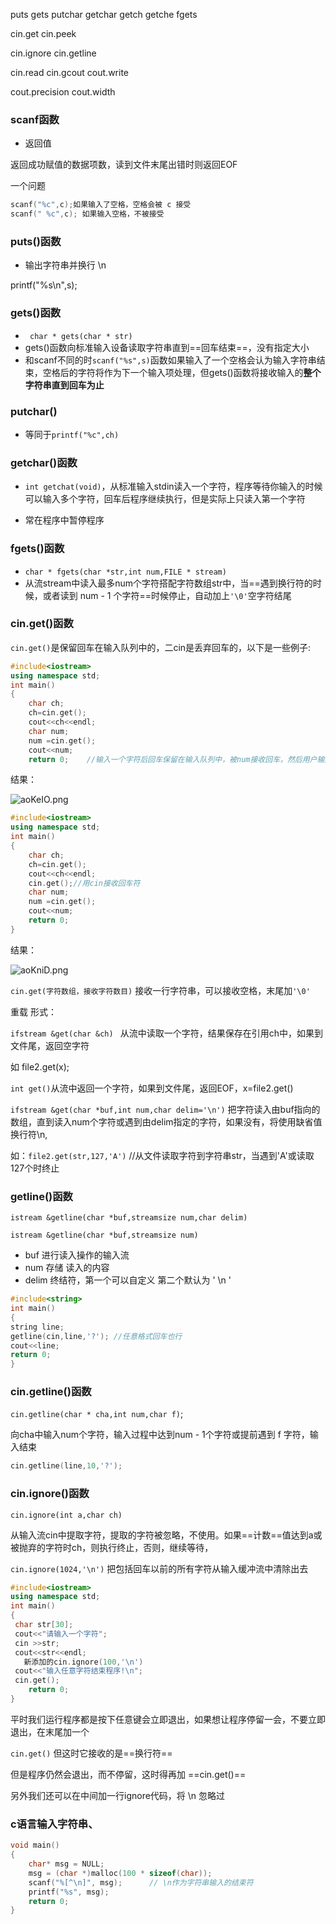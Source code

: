 puts gets  putchar getchar   getch  getche  fgets   

cin.get  cin.peek

cin.ignore  cin.getline

cin.read  cin.gcout  cout.write

cout.precision  cout.width

### scanf函数

- 返回值

返回成功赋值的数据项数，读到文件末尾出错时则返回EOF

一个问题 

```c++
scanf("%c",c);如果输入了空格，空格会被 c 接受
scanf(" %c",c); 如果输入空格，不被接受

```

### puts()函数

- 输出字符串并换行 \n

printf("%s\n",s);

### gets()函数

- ` char * gets(char * str)`
- gets()函数向标准输入设备读取字符串直到==回车结束==，没有指定大小
- 和scanf不同的时`scanf("%s",s)`函数如果输入了一个空格会认为输入字符串结束，空格后的字符将作为下一个输入项处理，但gets()函数将接收输入的**整个字符串直到回车为止**

### putchar()

- 等同于`printf("%c",ch)`

### getchar()函数

- `int getchat(void)`，从标准输入stdin读入一个字符，程序等待你输入的时候可以输入多个字符，回车后程序继续执行，但是实际上只读入第一个字符

- 常在程序中暂停程序

### fgets()函数

- `char * fgets(char *str,int num,FILE * stream)`
- 从流stream中读入最多num个字符搭配字符数组str中，当==遇到换行符的时候，或者读到 num - 1 个字符==时候停止，自动加上`'\0'`空字符结尾

### cin.get()函数

`cin.get()`是保留回车在输入队列中的，二cin是丢弃回车的，以下是一些例子:

```c++
#include<iostream>
using namespace std;
int main()
{
	char ch;
	ch=cin.get();
	cout<<ch<<endl;
	char num;
	num =cin.get();
	cout<<num;
	return 0;    //输入一个字符后回车保留在输入队列中，被num接收回车，然后用户输入回车，所以结果会有两个回车
```

结果：

<img src="https://s1.ax1x.com/2020/08/09/aoKeIO.png" alt="aoKeIO.png" border="0" />

```c++
#include<iostream>
using namespace std;
int main()
{
	char ch;
	ch=cin.get();
	cout<<ch<<endl;
	cin.get();//用cin接收回车符
	char num;
	num =cin.get();
	cout<<num;
	return 0; 
}
```

结果：

<img src="https://s1.ax1x.com/2020/08/09/aoKniD.png" alt="aoKniD.png" border="0" />



`cin.get(字符数组，接收字符数目)` 接收一行字符串，可以接收空格，末尾加`'\0'`

重载 形式：

`ifstream &get(char &ch) `  从流中读取一个字符，结果保存在引用ch中，如果到文件尾，返回空字符

如 file2.get(x);

`int get()`从流中返回一个字符，如果到文件尾，返回EOF，x=file2.get()

`ifstream &get(char *buf,int num,char delim='\n')`  把字符读入由buf指向的数组，直到读入num个字符或遇到由delim指定的字符，如果没有，将使用缺省值换行符\n,

如：`file2.get(str,127,'A')` //从文件读取字符到字符串str，当遇到'A'或读取127个时终止

### getline()函数

`istream &getline(char *buf,streamsize num,char delim)`

`istream &getline(char *buf,streamsize num)`

- buf  进行读入操作的输入流
- num  存储 读入的内容
- delim    终结符，第一个可以自定义   第二个默认为 ' \n '

```c++
#include<string>
int main()
{
string line;
getline(cin,line,'?'); //任意格式回车也行
cout<<line;
return 0;
}
```

### cin.getline()函数

`cin.getline(char * cha,int num,char f)`;

向cha中输入num个字符，输入过程中达到num - 1个字符或提前遇到 f 字符，输入结束

```c++
cin.getline(line,10,'?');
```

### cin.ignore()函数

`cin.ignore(int a,char ch)`

从输入流cin中提取字符，提取的字符被忽略，不使用。如果==计数==值达到a或被抛弃的字符时ch，则执行终止，否则，继续等待，

`cin.ignore(1024,'\n')` 把包括回车以前的所有字符从输入缓冲流中清除出去

```c++
#include<iostream>
using namespace std;
int main()
{
 char str[30];
 cout<<"请输入一个字符";
 cin >>str;
 cout<<str<<endl;
   新添加的cin.ignore(100,'\n')
 cout<<"输入任意字符结束程序!\n";
 cin.get();
    return 0;
}
```



平时我们运行程序都是按下任意键会立即退出，如果想让程序停留一会，不要立即退出，在末尾加一个

`cin.get()` 但这时它接收的是==换行符==

但是程序仍然会退出，而不停留，这时得再加 ==cin.get()==

另外我们还可以在中间加一行ignore代码，将  \n  忽略过

### c语言输入字符串、

```c
void main() 
{ 
    char* msg = NULL;
    msg = (char *)malloc(100 * sizeof(char));
    scanf("%[^\n]", msg);      // \n作为字符串输入的结束符
    printf("%s", msg);
    return 0;
} 
```

